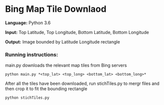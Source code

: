 # Bing Map Tile Downlaod

**Language:** Python 3.6

**Input:** Top Latitude, Top Longitude, Bottom Latitude, Bottom Longitude

**Output:** Image bounded by Latitude Longitude rectangle

### Running instructions:

main.py downloads the relevant map tiles from Bing servers

```
python main.py *<top_lat> <top_long> <bottom_lat> <bottom_long>*
```

After all the tiles have been downloaded, run stichTiles.py to mergr files
and then crop it to fit the bounding rectangle

```
python stichTiles.py
```